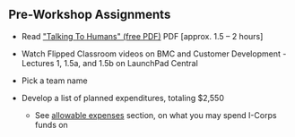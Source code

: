 ## Pre-Workshop Assignments

* Read ["Talking To Humans" (free PDF)](http://www.talkingtohumans.com/download) PDF [approx. 1.5 – 2 hours]

* Watch Flipped Classroom videos on BMC and Customer Development - Lectures 1, 1.5a, and 1.5b on LaunchPad Central

* Pick a team name

* Develop a list of planned expenditures, totaling $2,550

  * See [allowable expenses](./allowable-expenses.md) section, on what you may spend I-Corps funds on
